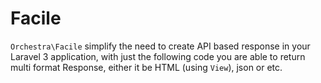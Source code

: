 # Facile

`Orchestra\Facile` simplify the need to create API based response in your Laravel 3 application, with just the following code you are able to return multi format Response, either it be HTML (using `View`), json or etc.


